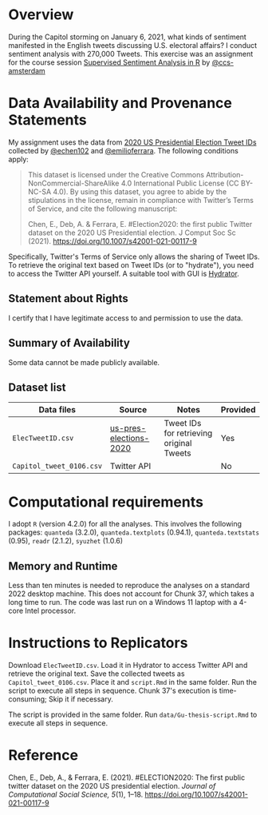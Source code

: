# Overview

During the Capitol storming on January 6, 2021, what kinds of sentiment manifested in the English tweets discussing U.S. electoral affairs? I conduct sentiment analysis with 270,000 Tweets. This exercise was an assignment for the course session [Supervised Sentiment Analysis in R](https://github.com/ccs-amsterdam/r-course-material/blob/master/tutorials/sentiment_analysis.md) by [@ccs-amsterdam](https://github.com/ccs-amsterdam)

# Data Availability and Provenance Statements

My assignment uses the data from [2020 US Presidential Election Tweet IDs](https://github.com/echen102/us-pres-elections-2020#2020-us-presidential-election-tweet-ids) collected by [@echen102](https://github.com/echen102) and [@emilioferrara](https://github.com/emilioferrara). The following conditions apply:

> This dataset is licensed under the Creative Commons Attribution-NonCommercial-ShareAlike 4.0 International Public License (CC BY-NC-SA 4.0). By using this dataset, you agree to abide by the stipulations in the license, remain in compliance with Twitter’s Terms of Service, and cite the following manuscript:
> 
> Chen, E., Deb, A. & Ferrara, E. #Election2020: the first public Twitter dataset on the 2020 US Presidential election. J Comput Soc Sc (2021). https://doi.org/10.1007/s42001-021-00117-9

Specifically, Twitter's Terms of Service only allows the sharing of Tweet IDs. To retrieve the original text based on Tweet IDs (or to "hydrate"), you need to access the Twitter API yourself. A suitable tool with GUI is [Hydrator](https://github.com/DocNow/hydrator).

## Statement about Rights

I certify that I have legitimate access to and permission to use the data. 

## Summary of Availability

Some data cannot be made publicly available.

## Dataset list

| Data files  | Source | Notes               | Provided |
| ----------------- | ------ | ------------------- | -------- |
| `ElecTweetID.csv` | [us-pres-elections-2020](https://github.com/echen102/us-pres-elections-2020#2020-us-presidential-election-tweet-ids)  | Tweet IDs for retrieving original Tweets | Yes |
| `Capitol_tweet_0106.csv` | Twitter API |  | No |

# Computational requirements

I adopt `R` (version 4.2.0) for all the analyses. This involves the following packages:
`quanteda` (3.2.0), `quanteda.textplots` (0.94.1), `quanteda.textstats` (0.95), `readr` (2.1.2), `syuzhet` (1.0.6)

## Memory and Runtime 

Less than ten minutes is needed to reproduce the analyses on a standard 2022 desktop machine. This does not account for Chunk 37, which takes a long time to run. The code was last run on a Windows 11 laptop with a 4-core Intel processor. 

# Instructions to Replicators

Download `ElecTweetID.csv`. Load it in Hydrator to access Twitter API and retrieve the original text. Save the collected tweets as `Capitol_tweet_0106.csv`. Place it and `script.Rmd` in the same folder. Run the script to execute all steps in sequence. Chunk 37's execution is time-consuming; Skip it if necessary.

The script is provided in the same folder. Run `data/Gu-thesis-script.Rmd` to execute all steps in sequence. 

# Reference

Chen, E., Deb, A., & Ferrara, E. (2021). #ELECTION2020: The first public twitter dataset on the 2020 US presidential election. *Journal of Computational Social Science, 5*(1), 1–18. https://doi.org/10.1007/s42001-021-00117-9 
